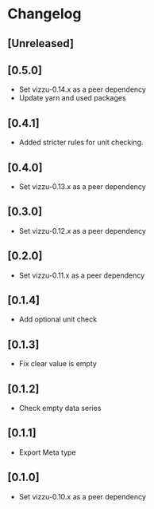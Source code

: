 # Changelog

## [Unreleased]

## [0.5.0]

-   Set vizzu-0.14.x as a peer dependency
-   Update yarn and used packages

## [0.4.1]

-   Added stricter rules for unit checking.

## [0.4.0]

-   Set vizzu-0.13.x as a peer dependency

## [0.3.0]

-   Set vizzu-0.12.x as a peer dependency

## [0.2.0]

-   Set vizzu-0.11.x as a peer dependency

## [0.1.4]

-   Add optional unit check

## [0.1.3]

-   Fix clear value is empty

## [0.1.2]

-   Check empty data series

## [0.1.1]

-   Export Meta type

## [0.1.0]

-   Set vizzu-0.10.x as a peer dependency
